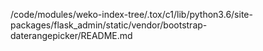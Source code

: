 /code/modules/weko-index-tree/.tox/c1/lib/python3.6/site-packages/flask_admin/static/vendor/bootstrap-daterangepicker/README.md